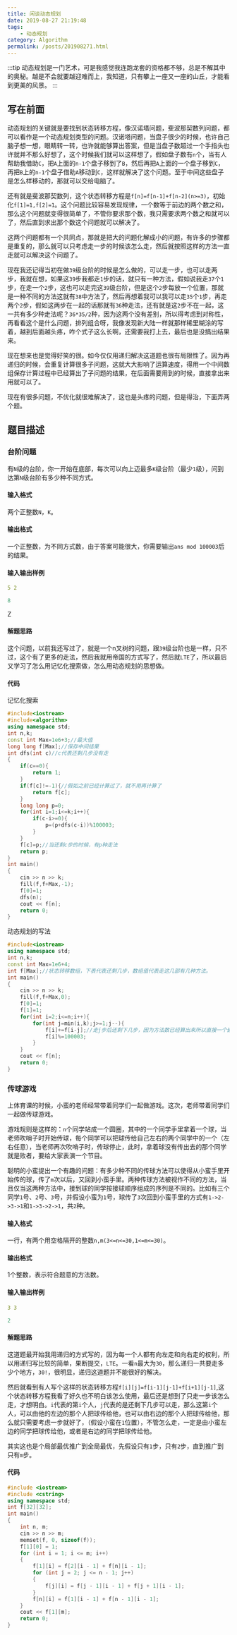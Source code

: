 ```yaml
---
title: 闲谈动态规划
date: 2019-08-27 21:19:48
tags: 
    - 动态规划
category: Algorithm
permalink: /posts/201908271.html
---
```


:::tip
动态规划是一门艺术，可是我感觉我连跑龙套的资格都不够，总是不解其中的奥秘。越是不会就要越迎难而上，我知道，只有攀上一座又一座的山丘，才能看到更美的风景。
:::

<!-- more -->

## 写在前面
动态规划的关键就是要找到状态转移方程，像汉诺塔问题，斐波那契数列问题，都可以看作是一个动态规划类型的问题。汉诺塔问题，当盘子很少的时候，也许自己脑子想一想，眼睛转一转，也许就能够算出答案，但是当盘子数超过一个手指头也许就并不那么好想了，这个时候我们就可以这样想了，假如盘子数有`n`个，当有人帮助我借助`C`，把`A`上面的`n-1`个盘子移到了`B`，然后再把`A`上面的一个盘子移到`C`，再把`B`上的`n-1`个盘子借助`A`移动到`C`，这样就解决了这个问题。至于中间这些盘子是怎么样移动的，那就可以交给电脑了。

还有就是斐波那契数列，这个状态转移方程是`f[n]=f[n-1]+f[n-2](n>=3)`，初始化`f[1]=1,f[2]=1`。这个问题比较容易发现规律，一个数等于前边的两个数之和，那么这个问题就变得很简单了，不管你要求那个数，我只需要求两个数之和就可以了，然后直到求出那个数这个问题就可以解决了。

这两个问题都有一个共同点，那就是把大的问题化解成小的问题，有许多的步骤都是重复的，那么就可以只考虑走一步的时候该怎么走，然后就按照这样的方法一直走就可以解决这个问题了。

现在我还记得当初在做`39`级台阶的时候是怎么做的，可以走一步，也可以走两步，我就在想，如果这`39`步我都走`1`步的话，就只有一种方法，假如说我走`37`个`1`步，在走一个`2`步，这也可以走完这`39`级台阶，但是这个`2`步每放一个位置，那就是一种不同的方法这就有`38`中方法了，然后再想着我可以我可以走`35`个`1`步，再走两个`2`步，假如这两步在一起的话那就有`36`种走法，还有就是这`2`步不在一起，这一共有多少种走法呢？`36*35/2`种，因为这两个没有差别，所以得考虑到对称性，再看看这个是什么问题，排列组合呀，我像发现新大陆一样就那样稀里糊涂的写着，越到后面越头疼，咋个式子这么长啊，还需要我打上去，最后也是没搞出结果来。

现在想来也是觉得好笑的很。如今仅仅用递归解决这道题也很有局限性了。因为再递归的时候，会重复计算很多子问题，这就大大影响了运算速度，得用一个中间数组保存计算过程中已经算出了子问题的结果，在后面需要用到的时候，直接拿出来用就可以了。

现在有很多问题，不优化就很难解决了，这也是头疼的问题，但是得治，下面弄两个题。

## 题目描述

### 台阶问题

有`N`级的台阶，你一开始在底部，每次可以向上迈最多`K`级台阶（最少`1`级），问到达第`N`级台阶有多少种不同方式。

#### 输入格式

两个正整数`N`，`K`。

#### 输出格式

一个正整数，为不同方式数，由于答案可能很大，你需要输出`ans mod 100003`后的结果。

#### 输入输出样例

```yaml
5 2
```

```yaml
8
```
Z
#### 解题思路

这个问题，以前我还写过了，就是一个n叉树的问题，跟`39`级台阶也是一样，只不过，这个有了更多的走法，然后我就用帝国的方式写了，然后就`LTE`了，所以最后又学习了怎么用记忆化搜索做，怎么用动态规划的思想做。

#### 代码

记忆化搜索

```cpp
#include<iostream>
#include<algorithm>
using namespace std;
int n,k;
const int Max=1e6+3;//最大值
long long f[Max];//保存中间结果
int dfs(int c)//c代表还剩几步没有走
{
	if(c==0){
		return 1;
	}
	if(f[c]!=-1){//假如之前已经计算过了，就不用再计算了
		return f[c];
	}
	long long p=0;
	for(int i=1;i<=k;i++){
		if(c-i>=0){
			p=(p+dfs(c-i))%100003;
		}
	}
	f[c]=p;//当还剩c步的时候，有p种走法
	return p;
}
int main()
{
	cin >> n >> k;
	fill(f,f+Max,-1);
	f[0]=1;
	dfs(n);
	cout << f[n];
	return 0;
}
```

动态规划的写法

```cpp
#include<iostream>
using namespace std;
int n,k;
const int Max=1e6+4;
int f[Max];//状态转移数组，下表代表还剩几步，数组值代表走这几部有几种方法。
int main()
{
	cin >> n >> k;
	fill(f,f+Max,0);
	f[0]=1;
	f[1]=1;
	for(int i=2;i<=n;i++){
		for(int j=min(i,k);j>=1;j--){
			f[i]+=f[i-j];//走j步后还剩下几步，因为方法数已经算出来所以直接一个嵌套一个。
			f[i]%=100003;
		}
	}
	cout << f[n];
	return 0;
}
```

### 传球游戏

上体育课的时候，小蛮的老师经常带着同学们一起做游戏。这次，老师带着同学们一起做传球游戏。

游戏规则是这样的：`n`个同学站成一个圆圈，其中的一个同学手里拿着一个球，当老师吹哨子时开始传球，每个同学可以把球传给自己左右的两个同学中的一个（左右任意），当老师再次吹哨子时，传球停止，此时，拿着球没有传出去的那个同学就是败者，要给大家表演一个节目。

聪明的小蛮提出一个有趣的问题：有多少种不同的传球方法可以使得从小蛮手里开始传的球，传了`m`次以后，又回到小蛮手里。两种传球方法被视作不同的方法，当且仅当这两种方法中，接到球的同学按接球顺序组成的序列是不同的。比如有三个同学`1`号、`2`号、`3`号，并假设小蛮为`1`号，球传了`3`次回到小蛮手里的方式有`1->2->3->1`和`1->3->2->1`，共`2`种。

#### 输入格式

一行，有两个用空格隔开的整数`n,m(3<=n<=30,1<=m<=30)`。

#### 输出格式

1个整数，表示符合题意的方法数。

#### 输入输出样例

```yaml
3 3
```

```yaml
2
```

#### 解题思路

这道题最开始我用递归的方式写的，因为每一个人都有向左走和向右走的权利，所以用递归写比较的简单，果断提交，`LTE`。一看`n`最大为`30`，那么递归一共要走多少个地方，`30!`，很明显，递归这道题并不能很好的解决。

然后就看到有人写个这样的状态转移方程`f[i][j]=f[i-1][j-1]+f[i+1][j-1]`,这个状态转移方程我看了好久也不明白该怎么使用，最后还是想到了只走一步该怎么走，才想明白。`i`代表的第`i`个人，`j`代表的是还剩下几步可以走，那么这第`i`个人，可以由他的左边的那个人把球传给他，也可以由右边的那个人把球传给他，那么就只需要考虑一步就好了，（假设小蛮在`1`位置），不管怎么走，一定是由小蛮左边的同学把球传给他，或者是右边的同学把球传给他。

其实这也是个局部最优推广到全局最优，先假设只有`1`步，只有`2`步，直到推广到只有`m`步。

#### 代码

```cpp
#include <iostream>
#include <cstring>
using namespace std;
int f[32][32];
int main()
{
    int n, m;
    cin >> n >> m;
    memset(f, 0, sizeof(f));
    f[1][0] = 1;
    for (int i = 1; i <= m; i++)
    {
        f[1][i] = f[2][i - 1] + f[n][i - 1];
        for (int j = 2; j <= n - 1; j++)
        {
            f[j][i] = f[j - 1][i - 1] + f[j + 1][i - 1];
        }
        f[n][i] = f[1][i - 1] + f[n - 1][i - 1];
    }
    cout << f[1][m];
    return 0;
}
```